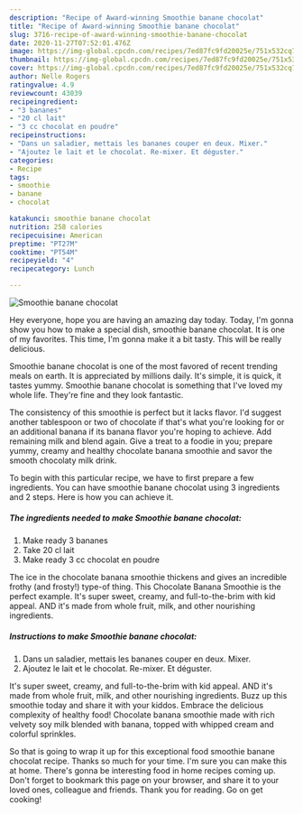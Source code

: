 ```yaml
---
description: "Recipe of Award-winning Smoothie banane chocolat"
title: "Recipe of Award-winning Smoothie banane chocolat"
slug: 3716-recipe-of-award-winning-smoothie-banane-chocolat
date: 2020-11-27T07:52:01.476Z
image: https://img-global.cpcdn.com/recipes/7ed87fc9fd20025e/751x532cq70/smoothie-banane-chocolat-photo-principale-de-la-recette.jpg
thumbnail: https://img-global.cpcdn.com/recipes/7ed87fc9fd20025e/751x532cq70/smoothie-banane-chocolat-photo-principale-de-la-recette.jpg
cover: https://img-global.cpcdn.com/recipes/7ed87fc9fd20025e/751x532cq70/smoothie-banane-chocolat-photo-principale-de-la-recette.jpg
author: Nelle Rogers
ratingvalue: 4.9
reviewcount: 43039
recipeingredient:
- "3 bananes"
- "20 cl lait"
- "3 cc chocolat en poudre"
recipeinstructions:
- "Dans un saladier, mettais les bananes couper en deux. Mixer."
- "Ajoutez le lait et le chocolat. Re-mixer. Et déguster."
categories:
- Recipe
tags:
- smoothie
- banane
- chocolat

katakunci: smoothie banane chocolat 
nutrition: 258 calories
recipecuisine: American
preptime: "PT27M"
cooktime: "PT54M"
recipeyield: "4"
recipecategory: Lunch

---
```



![Smoothie banane chocolat](https://img-global.cpcdn.com/recipes/7ed87fc9fd20025e/751x532cq70/smoothie-banane-chocolat-photo-principale-de-la-recette.jpg)

Hey everyone, hope you are having an amazing day today. Today, I'm gonna show you how to make a special dish, smoothie banane chocolat. It is one of my favorites. This time, I'm gonna make it a bit tasty. This will be really delicious.

Smoothie banane chocolat is one of the most favored of recent trending meals on earth. It is appreciated by millions daily. It's simple, it is quick, it tastes yummy. Smoothie banane chocolat is something that I've loved my whole life. They're fine and they look fantastic.

The consistency of this smoothie is perfect but it lacks flavor. I&#39;d suggest another tablespoon or two of chocolate if that&#39;s what you&#39;re looking for or an additional banana if its banana flavor you&#39;re hoping to achieve. Add remaining milk and blend again. Give a treat to a foodie in you; prepare yummy, creamy and healthy chocolate banana smoothie and savor the smooth chocolaty milk drink.


To begin with this particular recipe, we have to first prepare a few ingredients. You can have smoothie banane chocolat using 3 ingredients and 2 steps. Here is how you can achieve it.

<!--inarticleads1-->

##### The ingredients needed to make Smoothie banane chocolat:

1. Make ready 3 bananes
1. Take 20 cl lait
1. Make ready 3 cc chocolat en poudre


The ice in the chocolate banana smoothie thickens and gives an incredible frothy (and frosty!) type-of thing. This Chocolate Banana Smoothie is the perfect example. It&#39;s super sweet, creamy, and full-to-the-brim with kid appeal. AND it&#39;s made from whole fruit, milk, and other nourishing ingredients. 

<!--inarticleads2-->

##### Instructions to make Smoothie banane chocolat:

1. Dans un saladier, mettais les bananes couper en deux. Mixer.
1. Ajoutez le lait et le chocolat. Re-mixer. Et déguster.


It&#39;s super sweet, creamy, and full-to-the-brim with kid appeal. AND it&#39;s made from whole fruit, milk, and other nourishing ingredients. Buzz up this smoothie today and share it with your kiddos. Embrace the delicious complexity of healthy food! Chocolate banana smoothie made with rich velvety soy milk blended with banana, topped with whipped cream and colorful sprinkles. 

So that is going to wrap it up for this exceptional food smoothie banane chocolat recipe. Thanks so much for your time. I'm sure you can make this at home. There's gonna be interesting food in home recipes coming up. Don't forget to bookmark this page on your browser, and share it to your loved ones, colleague and friends. Thank you for reading. Go on get cooking!
